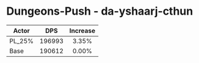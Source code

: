 # Dungeons-Push - da-yshaarj-cthun
| Actor | DPS | Increase |
|---|:---:|:---:|
|PL_25%|196993|3.35%|
|Base|190612|0.00%|
